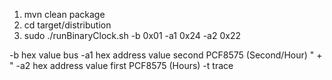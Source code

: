 





1. mvn clean package
2. cd target/distribution
3. sudo ./runBinaryClock.sh -b 0x01 -a1 0x24 -a2 0x22 

-b hex value bus    -a1 hex address value second PCF8575 (Second/Hour)   " +
" -a2 hex address value first PCF8575 (Hours)  -t trace   